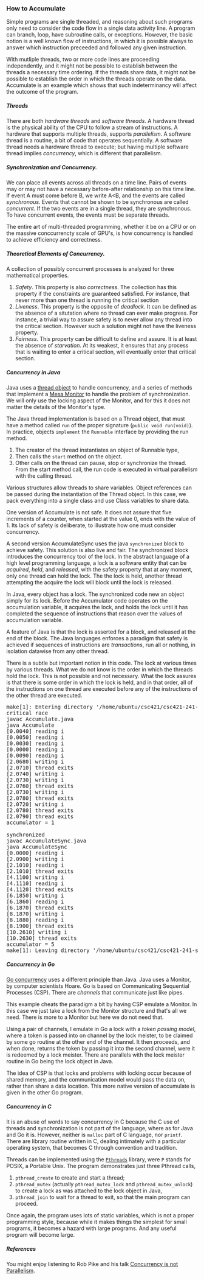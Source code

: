 ### How to Accumulate


Simple programs are single threaded, and reasoning about such programs only need to consider the code
flow in a single data activity line. A program can branch, loop, have subroutine calls, or exceptions. However,
the basic notion is a well known flow of instructions, in which it is possible always to answer which instruction
preceeded and followed any given instruction.

With mutliple threads, two or more code lines are proceeding independently, and it might not be possible to
establish between the threads a necessary time ordering. If the threads share data, it might not be possible to
establish the order in which the threads operate on the data. Accumulate is an example which shows that such 
indeterminancy will affect the outcome of the program. 


##### Threads

There are both *hardware threads* and *software threads*. A hardware thread is the physical ability 
of the CPU to follow a stream of instructions. A hardware that supports multiple threads, supports
*parallelism*. A software thread is a routine, a bit of code that operates sequentially. A software
thread needs a hardware thread to execute; but having multiple software thread implies *concurrency*, which 
is different that parallelism.


##### Synchronization and Concurrency.

We can place all events across all threads on a time line. Pairs of events may or may not have a necessary before-after
relationship on this time line. If event A must come before B, we write A&lt;B, and the events are called *synchronous*.
Events that cannot be shown to be synchronous are called *concurrent*. If the two events are in a single thread, they 
are synchronous. To have concurrent events, the events must be separate threads. 

The entire art of multi-threaded programming, whether it be on a CPU or on the massive conccurrencty scale of GPU's, is
how concurrency is handled to achieve efficiency and correctness.

##### Theoretical Elements of Concurrency.

A collection of possibly concurrent processes is analyzed for three mathematical properties.
1. *Safety*. This property is also *correctness*. The collection has this 
property if the constraints are guaranteed satisfied. For instance, that never
more than one thread is running the critical section
2. *Liveness*. This property is the opposite of *deadlock*. It can be defined
as the absence of a situtation where no thread can ever make progress. For instance,
a trivial way to assure safety is to never allow any thread into the critical section. However
such a solution might not have the liveness property.
3. *Fairness*. This property can be difficult to define and assure. It is at least
the absence of *starvation*. At its weakest, 
it ensures that any process that is waiting to enter a critical section, will eventually
enter that critical section.

##### Concurrency in Java

Java uses a [thread object](https://docs.oracle.com/javase/tutorial/essential/concurrency/procthread.html) to
handle concurrency, and a series of methods that implement a [Mesa Monitor](https://pages.mtu.edu/~shene/NSF-3/e-Book/MONITOR/monitor-types.html)
to handle the problem of synchronization. We will only use the locking aspect of the
Monitor, and for this it does not matter the details of the Monitor's type.

The Java thread implementation is based on a Thread object, that must have a method called `run` of the proper
signature (`public void run(void)`). In practice, objects `implement` the `Runnable` interface by providing the run method.
1. The creator of the thread instantiates an object of Runnable type,
2. Then calls the `start` method on the object.
3. Other calls on the thread can pause, stop or synchronize the thread.
From the start method call,  the run code is executed in virtual parallelism with the calling thread.

Various structures allow threads to share variables. Object references can be passed during 
the instantiation of the Thread
object. In this case, we pack everything into a single class and use Class variables to share data. 

One version of Accumulate is not safe. It does not assure that five increments 
of a counter, when started at the value 0, ends with the value of 1. 
Its lack of safety is deliberate, to illustrate how one must
consider concurrency. 

A second version AccumulateSync uses the java `synchronized` block to achieve
safety. This solution is also live and fair. The synchronized block introduces the concurrency tool
of the lock. In the abstract language of a high level programming language, a lock is a software
entity that can be *acquired*, *held*, and *released*, with the safety property that at any moment, 
only one thread can hold the lock. The the lock is held, another thread attempting the acquire the
lock will block until the lock is released.

In Java, every object has a lock. The synchronized code new an object simply for its lock. 
Before the Accumulator code operates on the accumulation variable, it acquires the lock, and holds
the lock until it has completed the sequence of instructions that reason over the values
of accumulation variable.

A feature of Java is that the lock is asserted for a block, and released at the end of the block.
The Java languages enforces a paradigm that safety is achieved if sequences of instructions are
*transactions*, run all or nothing, in isolation datawise from any other thread. 

There is a subtle but important notion in this code. The lock at various times by various threads.
What we do not know is the order in which the threads hold the lock. This is not possible and not 
necessary. What the lock assures is that there is some order in which the lock is held, and in that
order, all of the instructions on one thread are executed before any of the instructions of the 
other thread are executed.

<pre>
make[1]: Entering directory '/home/ubuntu/csc421/csc421-241-sketches/threads'
critical race
javac Accumulate.java 
java Accumulate
[0.0040] reading i
[0.0050] reading i
[0.0030] reading i
[0.0000] reading i
[0.0090] reading i
[2.0680] writing i
[2.0710] thread exits
[2.0740] writing i
[2.0730] writing i
[2.0760] thread exits
[2.0730] writing i
[2.0780] thread exits
[2.0720] writing i
[2.0780] thread exits
[2.0790] thread exits
accumulator = 1

synchronized
javac AccumulateSync.java
java AccumulateSync
[0.0000] reading i
[2.0900] writing i
[2.1010] reading i
[2.1010] thread exits
[4.1100] writing i
[4.1110] reading i
[4.1120] thread exits
[6.1850] writing i
[6.1860] reading i
[6.1870] thread exits
[8.1870] writing i
[8.1880] reading i
[8.1900] thread exits
[10.2610] writing i
[10.2630] thread exits
accumulator = 5
make[1]: Leaving directory '/home/ubuntu/csc421/csc421-241-sketches/threads'
</pre>

##### Concurrency in Go

[Go concurrency](https://go.dev/tour/concurrency/1) uses a different 
principle than Java. Java uses a Monitor, by computer scientists Hoare. Go 
is based on Communicating Sequential Processes (CSP). There are *channels* that 
communicate just like pipes.

This example cheats the paradigm a bit by having CSP emulate a Monitor. In 
this case we just take a lock from the Monitor structure and that's all we need. 
There is more to a Monitor but here we do not need that.

Using a pair of
channels, I emulate in Go a lock with a *token passing model*, where a token
is passed into on channel by the lock meister, to be claimed by some go routine at the other 
end of the channel. It then proceeds, and when done, returns the token
by passing it into the second channel, were it is redeemed by a lock meister.
There are parallels with the lock meister routine in Go being the lock object in Java.

The idea of CSP is that locks and problems with locking occur because of shared memory,
and the communication model would pass the data on, rather than share a data location. 
This more native version of accumulate is given in the other Go program.


##### Concurrency in C

It is an abuse of words to say concurrency in C because the C use of 
threads and synchronization is not part of the language, where as for Java
and Go it is. However, neither is `malloc` part of C language, nor `printf`. There
are library routine written in C, dealing intimately with a particular operating system,
that becomes C through convention and tradition.

Threads can be implemented using the [`Pthreads`](https://hpc-tutorials.llnl.gov/posix/) library,
were `P` stands for POSIX, a Portable Unix. The program demonstrates just three 
Pthread calls,
1. `pthread_create` to create and start a thread;
2. `pthread_mutex` (actually `pthread_mutex_lock` and `pthread_mutex_unlock`) to create
a lock as was attached to the lock object in Java,
3. `pthread_join` to wait for a thread to exit, so that the main program
can proceed.

Once again, the program uses lots of static variables, which is not a proper programming
style, because while it makes things the simplest for small programs, it becomes
a hazard with large programs. And any useful program will become large.



##### References

You might enjoy listening to Rob Pike and his talk [Concurrency is not Parallelism](https://www.youtube.com/watch?v=oV9rvDllKEg).

